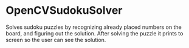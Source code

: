 # OpenCVSudokuSolver

Solves sudoku puzzles by recognizing already placed numbers on the board, and figuring out the solution. After solving the puzzle it prints to screen so the user can see the solution.
